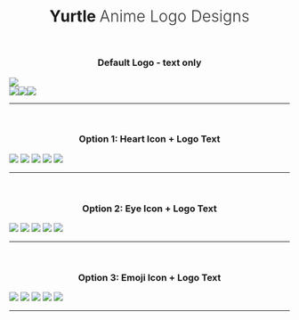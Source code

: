 <header style="align-items: center;">
  <h1 style="text-align: center">
    Yurtle
    <span style="font-weight: 300; color: #333">Anime Logo Designs</span>
  </h1>
</header>

<main>
<div style="width: 100%;">
   <h3 style="text-align: center;">Default Logo - text only</h3>
    <img src="./assets/profile.png" />
  </div>

  <div class="container" style="display: flex;">
    <div class="options1">
        <img src="./assets/eye/cover.png" />
      </div>
      <div class="options2">
        <img src="./assets/emoji/cover.png" />
      </div>
      <div class="options3">
        <img src="./assets/heart/cover.png" />
      </div>
  </div>

<hr /> <br />

<div class="heart">
  <h3 style="text-align: center;">Option 1: Heart Icon + Logo Text
  </h3>
  <img src="./assets/heart/cover.png" />

  <img src="./assets/heart/screenshot-01_website.png" />
  <img src="./assets/heart/screenshot-02_shirt.png" />
  <img src="./assets/heart/screenshot-03_appstore.png" />
  <img src="./assets/heart/screenshot-04_cards.png" />
</div>

<hr style="border-bottom: 1px black;" /><br />

<div class="eye">
  <h3 style="text-align: center;">Option 2: Eye Icon + Logo Text
  </h3>
  <img src="./assets/eye/cover.png" />

  <img src="./assets/eye/screenshot-01_website.png" />
  <img src="./assets/eye/screenshot-02_shirt.png" />
  <img src="./assets/eye/screenshot-03_appstore.png" />
  <img src="./assets/eye/screenshot-04_cards.png" />
</div>

<hr style="border-bottom: 1px black;" /><br />

<div class="eye" style="align-items: center">
  <h3 style="text-align: center;">Option 3: Emoji Icon + Logo Text
  </h3>
  <img src="./assets/emoji/cover.png" />

  <img src="./assets/emoji/screenshot-01_website.png" />
  <img src="./assets/emoji/screenshot-02_shirt.png" />
  <img src="./assets/emoji/screenshot-03_appstore.png" />
  <img src="./assets/emoji/screenshot-04_cards.png" />
</div>
<hr style="border-bottom: 1px black;" /><br />
</main>
